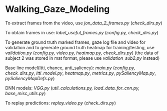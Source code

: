 # Walking_Gaze_Modeling

To extract frames from the video, use _jon_data_2_frames.py_ (_check_dirs.py_)

To obtain frames in use: _label_useful_frames.py_ (_config.py, check_dirs.py_)

To generate ground truth marked frames, gaze log file and video for validation and to generate ground truth heatmap for training/testing, use _validation.py_ (_config.py, video.py, heatmap.py, check_dirs.py_)
(the data of subject 2 was stored in mat format, please use _validation_sub2.py_ instead)

Base line model(Itti, chance, anti_saliency): _main.py_ (_config.py, check_dirs.py_, _itti_model.py_, _heatmap.py_, _metrics.py_, _pySaliencyMap.py_, _pySaliencyMapDefs.py_)

DNN models: _VGG.py_ (_util_calculations.py, load_data_for_cnn.py, base_misc_utils.py_)

To replay predictions: _replay_video.py_ (_check_dirs.py_)
